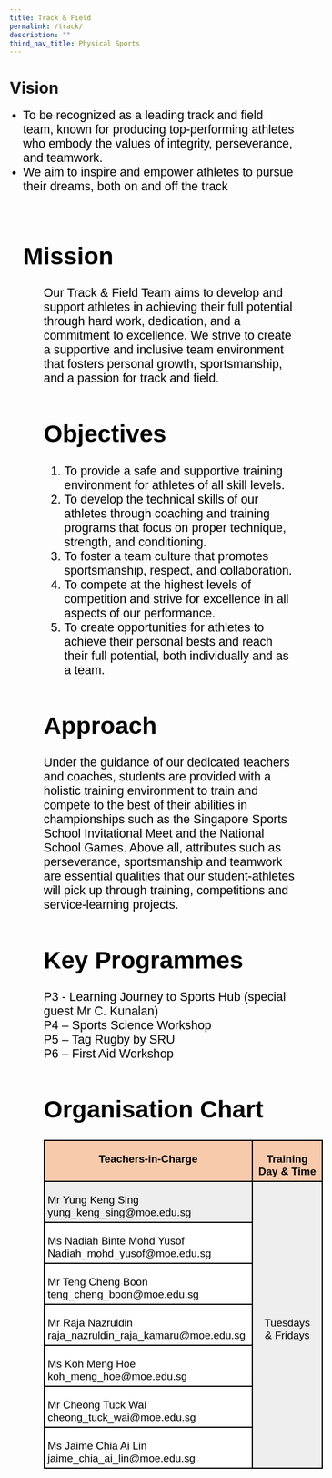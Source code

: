 ```yaml
---
title: Track & Field
permalink: /track/
description: ""
third_nav_title: Physical Sports
---
```

# Vision
<ul><span style="font-size:16.0pt;font-family:Arial;color:black">
	<li>To be recognized as a leading track and field team, known for producing top-performing athletes who embody the values of integrity, perseverance, and teamwork. </li><li>We aim to inspire and empower athletes to pursue their dreams, both on and off the track<br><br>
	
# Mission
<ul><span style="font-size:16.0pt;font-family:Arial;color:black">Our Track &amp; Field Team aims to develop and support athletes in achieving their full potential through hard work, dedication, and a commitment to excellence. We strive to create a supportive and inclusive team environment that fosters personal growth, sportsmanship, and a passion for track and field.
	
# Objectives
<span style="font-size:16.0pt;font-family:Arial;color:black">
<ol>
	<li>To provide a safe and supportive training environment for athletes of all skill levels.
	</li><li>To develop the technical skills of our athletes through coaching and training programs that focus on proper technique, strength, and conditioning.
	</li><li>To foster a team culture that promotes sportsmanship, respect, and collaboration.
	</li><li>To compete at the highest levels of competition and strive for excellence in all aspects of our performance. 
  </li><li>To create opportunities for athletes to achieve their personal bests and reach their full potential, both individually and as a team.
</li></ol>

# Approach
<span style="font-size:16.0pt;font-family:Arial;color:black">Under the guidance of our dedicated teachers and coaches, students are provided with a holistic training environment to train and compete to the best of their abilities in championships such as the Singapore Sports School Invitational Meet and the National School Games. Above all, attributes such as perseverance, sportsmanship and teamwork are essential qualities that our student-athletes will pick up through training, competitions and service-learning projects.

# Key Programmes
<span style="font-size:16.0pt;font-family:Arial;color:black">
P3 - Learning Journey to Sports Hub (special guest Mr C. Kunalan)<br>
P4 – Sports Science Workshop<br>
P5 – Tag Rugby by SRU<br>
P6 – First Aid Workshop

# Organisation Chart

<table style="width:368.25pt;background:white;border-collapse:collapse;border:none;
 mso-border-alt:solid windowtext 1.5pt;mso-yfti-tbllook:1184;mso-border-insideh:
 1.5pt solid windowtext;mso-border-insidev:1.5pt solid windowtext" width="491" cellpadding="0" cellspacing="0" border="1" class="MsoNormalTable"><tbody><tr style="mso-yfti-irow:0;mso-yfti-firstrow:yes;height:9.5pt"><td style="width:268.45pt;border:solid windowtext 1.5pt;
  background:#F7CAAC;mso-background-themecolor:accent2;mso-background-themetint:
  102;padding:3.75pt 3.75pt 3.75pt 3.75pt;height:9.5pt" valign="top" width="358"><p style="margin-bottom:0in;text-align:center;
  line-height:normal" align="center" class="MsoNormal"><b><span style="font-size:14.0pt;font-family:&quot;Arial&quot;,sans-serif;
  mso-fareast-font-family:&quot;Times New Roman&quot;;color:black">Teachers-in-Charge</span></b></p></td><td style="width:99.8pt;border:solid windowtext 1.5pt;
  border-left:none;mso-border-left-alt:solid windowtext 1.5pt;background:#F7CAAC;
  mso-background-themecolor:accent2;mso-background-themetint:102;padding:3.75pt 3.75pt 3.75pt 3.75pt;
  height:9.5pt" valign="top" width="133"><p style="margin-bottom:0in;text-align:center;
  line-height:normal" align="center" class="MsoNormal"><b><span style="font-size:14.0pt;font-family:&quot;Arial&quot;,sans-serif;
  mso-fareast-font-family:&quot;Times New Roman&quot;;color:black">Training Day &amp; Time</span></b></p></td></tr><tr style="mso-yfti-irow:1;height:19.2pt"><td style="width:268.45pt;border:solid windowtext 1.5pt;border-top:
  none;mso-border-top-alt:solid windowtext 1.5pt;background:#EEEEEE;padding:
  3.75pt 3.75pt 3.75pt 3.75pt;height:19.2pt" width="358"><p style="margin-bottom:0in;line-height:normal" class="MsoNormal"><span style="font-size:14.0pt;font-family:&quot;Arial&quot;,sans-serif;mso-fareast-font-family:
  &quot;Times New Roman&quot;;color:black">Mr Yung Keng Sing<br>yung_keng_sing@moe.edu.sg</span></p></td><td style="width:99.8pt;border-top:none;border-left:none;
  border-bottom:solid windowtext 1.5pt;border-right:solid windowtext 1.5pt;
  mso-border-top-alt:solid windowtext 1.5pt;mso-border-left-alt:solid windowtext 1.5pt;
  background:#EEEEEE;padding:3.75pt 3.75pt 3.75pt 3.75pt;height:19.2pt" rowspan="7" width="133"><p style="margin-bottom:0in;text-align:center;
  line-height:normal" align="center" class="MsoNormal"><span style="font-size:14.0pt;font-family:&quot;Arial&quot;,sans-serif;
  mso-fareast-font-family:&quot;Times New Roman&quot;;color:black">Tuesdays<br>&amp; Fridays</span></p></td></tr><tr style="mso-yfti-irow:2;height:9.2pt"><td style="width:268.45pt;border:solid windowtext 1.5pt;border-top:
  none;mso-border-top-alt:solid windowtext 1.5pt;padding:3.75pt 3.75pt 3.75pt 3.75pt;
  height:9.2pt" width="358"><p style="margin-bottom:0in;line-height:normal" class="MsoNormal"><span style="font-size:14.0pt;font-family:&quot;Arial&quot;,sans-serif;mso-fareast-font-family:
  &quot;Times New Roman&quot;;color:black">Ms Nadiah Binte Mohd Yusof<br>Nadiah_mohd_yusof@moe.edu.sg</span></p></td></tr><tr style="mso-yfti-irow:3;height:9.2pt"><td style="width:268.45pt;border:solid windowtext 1.5pt;border-top:
  none;mso-border-top-alt:solid windowtext 1.5pt;padding:3.75pt 3.75pt 3.75pt 3.75pt;
  height:9.2pt" width="358"><p style="margin-bottom:0in;line-height:normal" class="MsoNormal"><span style="font-size:14.0pt;font-family:&quot;Arial&quot;,sans-serif;mso-fareast-font-family:
  &quot;Times New Roman&quot;;color:black">Mr Teng Cheng Boon<br>teng_cheng_boon@moe.edu.sg</span></p></td></tr><tr style="mso-yfti-irow:4;height:9.2pt"><td style="width:268.45pt;border:solid windowtext 1.5pt;border-top:
  none;mso-border-top-alt:solid windowtext 1.5pt;padding:3.75pt 3.75pt 3.75pt 3.75pt;
  height:9.2pt" width="358"><p style="margin-bottom:0in;line-height:normal" class="MsoNormal"><span style="font-size:14.0pt;font-family:&quot;Arial&quot;,sans-serif;mso-fareast-font-family:
  &quot;Times New Roman&quot;;color:black">Mr Raja Nazruldin<br>raja_nazruldin_raja_kamaru@moe.edu.sg</span></p></td></tr><tr style="mso-yfti-irow:5;height:9.2pt"><td style="width:268.45pt;border:solid windowtext 1.5pt;border-top:
  none;mso-border-top-alt:solid windowtext 1.5pt;padding:3.75pt 3.75pt 3.75pt 3.75pt;
  height:9.2pt" width="358"><p style="margin-bottom:0in;line-height:normal" class="MsoNormal"><span style="font-size:14.0pt;font-family:&quot;Arial&quot;,sans-serif;mso-fareast-font-family:
  &quot;Times New Roman&quot;;color:black">Ms Koh Meng Hoe<br>koh_meng_hoe@moe.edu.sg</span></p></td></tr><tr style="mso-yfti-irow:6;height:9.2pt"><td style="width:268.45pt;border:solid windowtext 1.5pt;border-top:
  none;mso-border-top-alt:solid windowtext 1.5pt;padding:3.75pt 3.75pt 3.75pt 3.75pt;
  height:9.2pt" width="358"><p style="margin-bottom:0in;line-height:normal" class="MsoNormal"><span style="font-size:14.0pt;font-family:&quot;Arial&quot;,sans-serif;mso-fareast-font-family:
  &quot;Times New Roman&quot;;color:black">Mr Cheong Tuck Wai<br>cheong_tuck_wai@moe.edu.sg</span></p></td></tr><tr style="mso-yfti-irow:7;mso-yfti-lastrow:yes;height:9.2pt"><td style="width:268.45pt;border:solid windowtext 1.5pt;border-top:
  none;mso-border-top-alt:solid windowtext 1.5pt;padding:3.75pt 3.75pt 3.75pt 3.75pt;
  height:9.2pt" width="358"><p style="margin-bottom:0in;line-height:normal" class="MsoNormal"><span style="font-size:14.0pt;font-family:&quot;Arial&quot;,sans-serif;mso-fareast-font-family:
  &quot;Times New Roman&quot;;color:black">Ms Jaime Chia Ai Lin<br>jaime_chia_ai_lin@moe.edu.sg</span></p></td></tr></tbody></table></span></span></span></span></ul></li></span></ul>